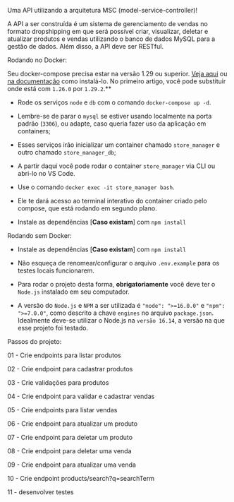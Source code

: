   Uma API utilizando a arquitetura MSC (model-service-controller)!

  A API a ser construída é um sistema de gerenciamento de vendas no formato dropshipping em que será possível criar, visualizar, deletar e atualizar produtos e vendas utilizando o banco de dados MySQL para a gestão de dados. Além disso, a API deve ser RESTful.

 Rodando no Docker:

Seu docker-compose precisa estar na versão 1.29 ou superior. [Veja aqui](https://www.digitalocean.com/community/tutorials/how-to-install-and-use-docker-compose-on-ubuntu-20-04-pt) ou [na documentação](https://docs.docker.com/compose/install/) como instalá-lo. No primeiro artigo, você pode substituir onde está com `1.26.0` por `1.29.2`.**

  - Rode os serviços `node` e `db` com o comando `docker-compose up -d`.
  - Lembre-se de parar o `mysql` se estiver usando localmente na porta padrão (`3306`), ou adapte, caso queria fazer uso da aplicação em containers;
  - Esses serviços irão inicializar um container chamado `store_manager` e outro chamado `store_manager_db`;
  - A partir daqui você pode rodar o container `store_manager` via CLI ou abri-lo no VS Code.

  - Use o comando `docker exec -it store_manager bash`.
  - Ele te dará acesso ao terminal interativo do container criado pelo compose, que está rodando em segundo plano.

  - Instale as dependências [**Caso existam**] com `npm install`
  

  Rodando sem Docker:

  - Instale as dependências [**Caso existam**] com `npm install`

  - Não esqueça de renomear/configurar o arquivo `.env.example` para os testes locais funcionarem.
  - Para rodar o projeto desta forma, **obrigatoriamente** você deve ter o `Node.js` instalado em seu computador.
  - A versão do `Node.js` e `NPM` a ser utilizada é `"node": ">=16.0.0"` e `"npm": ">=7.0.0"`, como descrito a chave `engines` no arquivo `package.json`. Idealmente deve-se utilizar o Node.js na `versão 16.14`, a versão na que esse projeto foi testado.

Passos do projeto:



01 - Crie endpoints para listar produtos

02 - Crie endpoint para cadastrar produtos

03 - Crie validações para produtos

04 - Crie endpoint para validar e cadastrar vendas

05 - Crie endpoints para listar vendas

06 - Crie endpoint para atualizar um produto

07 - Crie endpoint para deletar um produto

08 - Crie endpoint para deletar uma venda

09 - Crie endpoint para atualizar uma venda

10 - Crie endpoint products/search?q=searchTerm

11 - desenvolver testes

